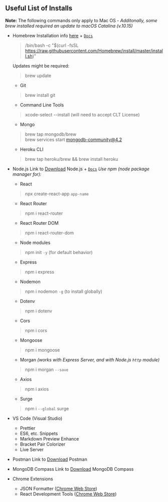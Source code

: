 ## Useful List of Installs
**Note:** The following commands only apply to Mac OS
*- Additonally, some brew installed required an update to macOS Catalina (v.10.15)*

- Homebrew
    Installation info [here](https://brew.sh/) +     [`Docs`](https://docs.brew.sh/)
    >/bin/bash -c "$(curl -fsSL https://raw.githubusercontent.com/Homebrew/install/master/install.sh)"

    Updates might be required: 
    > brew update
    - Git
    > brew install git
    - Command Line Tools
    > xcode-select --install (will need to accept CLT License)
    - Mongo
    > brew tap mongodb/brew <br />
    > brew services start mongodb-community@4.2
    - Heroku CLI
    > brew tap heroku/brew && brew install heroku

- Node.js
    Link to [Download](https://nodejs.org/en/download/) Node.js + [`Docs`](https://nodejs.org/en/docs/)
    *Use npm (node package manager for):*
    - React
    > npx create-react-app `app-name`
    - React Router
    > npm i react-router
    - React Router DOM
    > npm i react-router-dom
    - Node modules
    > npm init `-y` (for default behavior)
    - Express
    > npm i express
    - Nodemon
    > npm i nodemon `-g` (to install globally)
    - Dotenv
    > npm i dotenv
    - Cors
    > npm i cors
    - Mongoose
    > npm i mongoose
    - Morgan
    *(works with Express Server, and with Node.js `http` module)*
    > npm i morgan `--save`
    - Axios
    > npm i axios
    - Surge
    > npm i `--global` surge

- VS Code (Visual Studio)
    - Prettier
    - ES6, etc. Snippets
    - Markdown Preview Enhance
    - Bracket Pair Colorizer
    - Live Server

- Postman
    Link to [Download](https://www.postman.com/downloads/) Postman

- MongoDB Compass
    Link to [Download](https://www.mongodb.com/try/download/compass) MongoDB Compass

- Chrome Extensions
    - JSON Formatter ([Chrome Web Store](https://chrome.google.com/webstore/detail/json-formatter/bcjindcccaagfpapjjmafapmmgkkhgoa?hl=en))
    - React Development Tools ([Chrome Web Store](https://chrome.google.com/webstore/detail/react-developer-tools/fmkadmapgofadopljbjfkapdkoienihi?hl=en))